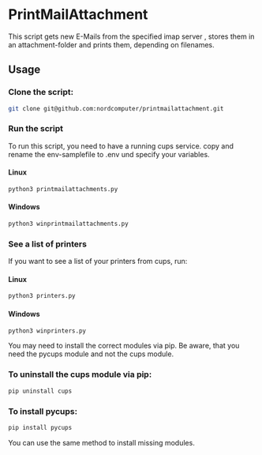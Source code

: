 # PrintMailAttachment
This script gets new E-Mails from the specified imap server , stores them in an attachment-folder and prints them, depending on filenames.


## Usage


### Clone the script:
```bash
git clone git@github.com:nordcomputer/printmailattachment.git
```

### Run the script
To run this script, you need to have a running cups service.
copy and rename the env-samplefile to .env und specify your variables.


#### Linux ####
```bash
python3 printmailattachments.py
```

#### Windows ####
```bash
python3 winprintmailattachments.py
```

### See a list of printers
If you want to see a list of your printers from cups, run:

#### Linux ####
```bash
python3 printers.py
```

#### Windows ####
```bash
python3 winprinters.py
```


You may need to install the correct modules via pip.
Be aware, that you need the pycups module and not the cups module.

### To uninstall the cups module via pip:

```bash
pip uninstall cups
```


### To install pycups:

```bash
pip install pycups
```


You can use the same method to install missing modules.
